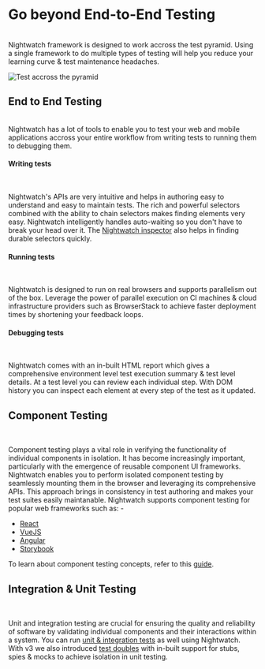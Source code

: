 # Go beyond End-to-End Testing
<br>
Nightwatch framework is designed to work accross the test pyramid. Using a single framework to do multiple types of testing will help you reduce your learning curve & test maintenance headaches. 

![Test accross the pyramid][image-1]

## End to End Testing
<br>
Nightwatch has a lot of tools to enable you to test your web and mobile applications accross your entire workflow from writing tests to running them to debugging them. 

#### Writing tests
<br>

Nightwatch's APIs are very intuitive and helps in authoring easy to understand and easy to maintain tests. The rich and powerful selectors combined with the ability to chain selectors makes finding elements very easy. Nightwatch intelligently handles auto-waiting so you don't have to break your head over it. The [Nightwatch inspector][1] also helps in finding durable selectors quickly.

#### Running tests
<br>

Nightwatch is designed to run on real browsers and supports parallelism out of the box. Leverage the power of parallel execution on CI machines & cloud infrastructure providers such as BrowserStack to achieve faster deployment times by shortening your feedback loops.

#### Debugging tests
<br>

Nightwatch comes with an in-built HTML report which gives a comprehensive environment level test execution summary & test level details. At a test level you can review each individual step. With DOM history you can inspect each element at every step of the test as it updated. 

## Component Testing
<br>

Component testing plays a vital role in verifying the functionality of individual components in isolation. It has become increasingly important, particularly with the emergence of reusable component UI frameworks. Nightwatch enables you to perform isolated component testing by seamlessly mounting them in the browser and leveraging its comprehensive APIs. This approach brings in consistency in test authoring and makes your test suites easily maintanable. Nightwatch supports component testing for popular web frameworks such as: -

- [React][2]
- [VueJS][3]
- [Angular][4]
- [Storybook][5]

To learn about component testing concepts, refer to this [guide][6].

## Integration & Unit Testing
<br>

Unit and integration testing are crucial for ensuring the quality and reliability of software by validating individual components and their interactions within a system. You can run [unit & integration tests][7] as well using Nightwatch. With v3 we also introduced [test doubles][8] with in-built support for stubs, spies & mocks to achieve isolation in unit testing.

<br>
<br>
<br>
<br>

[1]:    /guide/writing-tests/nightwatch-inspector.html
[2]:    /guide/component-testing/testing-react-components.html
[3]:    /guide/component-testing/vite-plugin.html
[4]:    /guide/component-testing/testing-angular-components.html
[5]:    /guide/component-testing/storybook-component-testing.html
[6]:    /guide/component-testing/introduction.html
[7]:    /guide/writing-tests/write-nodejs-unit-integration-tests.html
[8]:    /guide/writing-tests/test-doubles.html

[image-1]:  https://github.com/nightwatchjs/nightwatch-storybook-plugin/assets/1677755/71a1d916-43d1-410d-8ca2-723fd844097d


